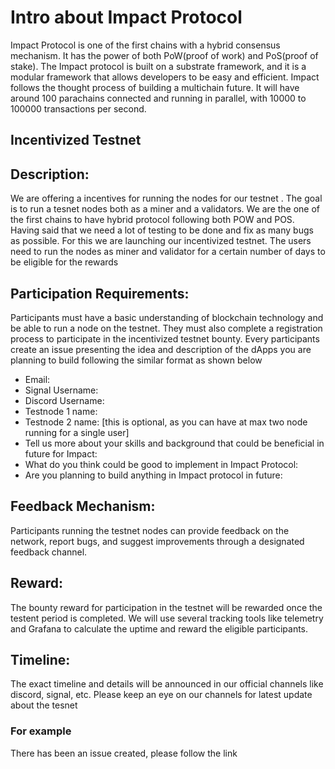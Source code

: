 # Intro about Impact Protocol
Impact Protocol is one of the first chains with a hybrid consensus mechanism. It has the power of both PoW(proof of work) and PoS(proof of stake). The Impact protocol is built on a substrate framework, and it is a modular framework that allows developers to be easy and efficient. Impact follows the thought process of building a multichain future. It will have around 100 parachains connected and running in parallel, with 10000 to 100000 transactions per second.

## Incentivized Testnet

## Description:
We are offering a incentives for running the nodes for our testnet . The goal is to run a tesnet nodes both as a miner and a validators. We are the one of the first chains to have hybrid protocol following both POW and POS. Having said that we need a lot of testing to be done and fix as many bugs as possible. For this we are launching our incentivized testnet. The users need to run the nodes as miner and validator for a certain number of days to be eligible for the rewards

## Participation Requirements: 
Participants must have a basic understanding of blockchain technology and be able to run a node on the testnet. They must also complete a registration process to participate in the incentivized testnet bounty. Every participants create an issue presenting the idea and description of the dApps you are planning to build following the similar format as shown below

 - Email: 
 - Signal Username:
 - Discord Username:
 - Testnode 1 name:
 - Testnode 2 name: [this is optional, as you can have at max two node running for a single user]
 - Tell us more about your skills and background that could be beneficial in future for Impact:
 - What do you think could be good to implement in Impact Protocol:
 - Are you planning to build anything in Impact protocol in future:

## Feedback Mechanism: 
Participants running the testnet nodes can provide feedback on the network, report bugs, and suggest improvements through a designated feedback channel.

## Reward:
The bounty reward for participation in the testnet will be rewarded once the testent period is completed. We will use several tracking tools like telemetry and Grafana to calculate the uptime and reward the eligible participants.

## Timeline:
The exact timeline and details will be announced in our official channels like discord, signal, etc. Please keep an eye on our channels for latest update about the tesnet


### For example
There has been an issue created, please follow the link

